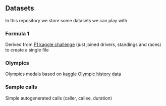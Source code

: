 
## Datasets

In this repository we store some datasets we can play with

### Formula 1

Derived from [F1 kaggle challenge](https://www.kaggle.com/rohanrao/formula-1-world-championship-1950-2020) (just joined drivers, standings and races) to create a single file

### Olympics

Olympics medals based on [kaggle Olympic history data](https://www.kaggle.com/heesoo37/olympic-history-data-a-thorough-analysis/data)

### Sample calls

Simple autogenerated calls (caller, callee, duration)
